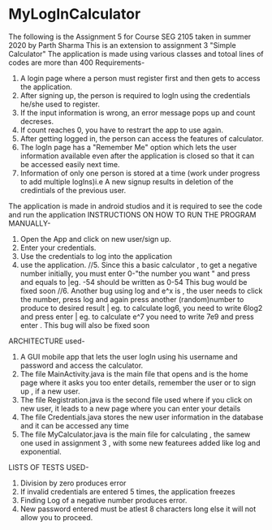 # MyLogInCalculator
The following is the Assignment 5 for Course SEG 2105 taken in summer 2020 by Parth Sharma
This is an extension to assignment 3 "Simple Calculator"
The application is made using various classes and totoal lines of codes are more than 400
Requirements-
1. A login page where a person must register first and then gets to access the application.
2. After signing up, the person is required to logIn using the credentials he/she used to register.
3. If the input information is wrong, an error message pops up and count decreses.
4. If count reaches 0, you have to restrart the app to use again. 
4. After getting logged in, the person can access the features of calculator.
5. The logIn page has a "Remember Me" option which lets the user information available even after the application is closed so that it can be accessed easily next time.
6. Information of only one person is stored at a time (work under progress to add multiple logIns)i.e  A new signup results in deletion of the credintials of the previous user.


The application is made in android studios and it is required to see the code and run the application
INSTRUCTIONS ON HOW TO RUN THE PROGRAM MANUALLY-
1. Open the App and click on new user/sign up.
2. Enter your credentials.
3. Use the credentials to log into the application
4. use the application.
//5. Since this a basic calculator , to get a negative number initially, you must enter 0-"the number you want " and press and equals to |eg. -54 should be written as 0-54
This bug would be fixed soon
//6. Another bug using log and e^x is , the user needs to click the number, press log and again press another (random)number to produce to desired result | eg. to calculate log6, you need to write 6log2 and press enter | eg. to calculate e^7 you need to write 7e9 and press enter .
This bug will also be fixed soon

ARCHITECTURE used-
1. A GUI mobile app that lets the user logIn using his username and password and access the calculator.
2. The file MainActivity.java is the main file that opens and is the home page where it asks you too enter details, remember the user or to sign up , if a new user.
3. The file Registration.java is the second file used where if you click on new user, it leads to a new page where you can enter your details
4. The file Credentials.java stores the new user information in the database and it can be accessed any time
5. The file MyCalculator.java is the main file for calculating , the samew one used in assignment 3 , with some new featurees added like log and exponential.


LISTS OF TESTS USED-
1. Division by zero produces error
2. If invalid credentials are entered 5 times, the application freezes
3. Finding Log of a negative number produces error.
4. New password entered must be atlest 8 characters long else it will not allow you to proceed.
